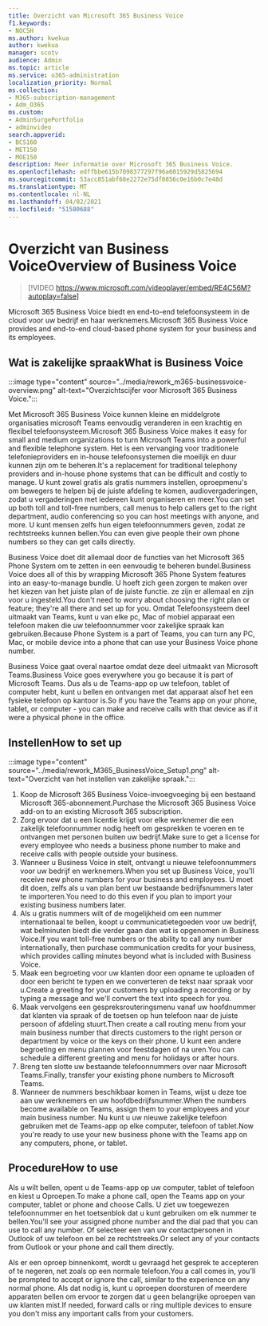```yaml
---
title: Overzicht van Microsoft 365 Business Voice
f1.keywords:
- NOCSH
ms.author: kwekua
author: kwekua
manager: scotv
audience: Admin
ms.topic: article
ms.service: o365-administration
localization_priority: Normal
ms.collection:
- M365-subscription-management
- Adm_O365
ms.custom:
- AdminSurgePortfolio
- adminvideo
search.appverid:
- BCS160
- MET150
- MOE150
description: Meer informatie over Microsoft 365 Business Voice.
ms.openlocfilehash: edffbbe615b7098377297f96a6015929d5825694
ms.sourcegitcommit: 53acc851abf68e2272e75df0856c0e16b0c7e48d
ms.translationtype: MT
ms.contentlocale: nl-NL
ms.lasthandoff: 04/02/2021
ms.locfileid: "51580688"
---
```

# <a name="overview-of-business-voice"></a><span data-ttu-id="c58a3-103">Overzicht van Business Voice</span><span class="sxs-lookup"><span data-stu-id="c58a3-103">Overview of Business Voice</span></span>

> [!VIDEO https://www.microsoft.com/videoplayer/embed/RE4C56M?autoplay=false]

<span data-ttu-id="c58a3-104">Microsoft 365 Business Voice biedt en end-to-end telefoonsysteem in de cloud voor uw bedrijf en haar werknemers.</span><span class="sxs-lookup"><span data-stu-id="c58a3-104">Microsoft 365 Business Voice provides and end-to-end cloud-based phone system for your business and its employees.</span></span>

## <a name="what-is-business-voice"></a><span data-ttu-id="c58a3-105">Wat is zakelijke spraak</span><span class="sxs-lookup"><span data-stu-id="c58a3-105">What is Business Voice</span></span>

:::image type="content" source="../media/rework_m365-businessvoice-overview.png" alt-text="Overzichtscijfer voor Microsoft 365 Business Voice.":::

<span data-ttu-id="c58a3-107">Met Microsoft 365 Business Voice kunnen kleine en middelgrote organisaties microsoft Teams eenvoudig veranderen in een krachtig en flexibel telefoonsysteem.</span><span class="sxs-lookup"><span data-stu-id="c58a3-107">Microsoft 365 Business Voice makes it easy for small and medium organizations to turn Microsoft Teams into a powerful and flexible telephone system.</span></span> <span data-ttu-id="c58a3-108">Het is een vervanging voor traditionele telefonieproviders en in-house telefoonsystemen die moeilijk en duur kunnen zijn om te beheren.</span><span class="sxs-lookup"><span data-stu-id="c58a3-108">It's a replacement for traditional telephony providers and in-house phone systems that can be difficult and costly to manage.</span></span> <span data-ttu-id="c58a3-109">U kunt zowel gratis als gratis nummers instellen, oproepmenu's om bewegers te helpen bij de juiste afdeling te komen, audiovergaderingen, zodat u vergaderingen met iedereen kunt organiseren en meer.</span><span class="sxs-lookup"><span data-stu-id="c58a3-109">You can set up both toll and toll-free numbers, call menus to help callers get to the right department, audio conferencing so you can host meetings with anyone, and more.</span></span> <span data-ttu-id="c58a3-110">U kunt mensen zelfs hun eigen telefoonnummers geven, zodat ze rechtstreeks kunnen bellen.</span><span class="sxs-lookup"><span data-stu-id="c58a3-110">You can even give people their own phone numbers so they can get calls directly.</span></span>

<span data-ttu-id="c58a3-111">Business Voice doet dit allemaal door de functies van het Microsoft 365 Phone System om te zetten in een eenvoudig te beheren bundel.</span><span class="sxs-lookup"><span data-stu-id="c58a3-111">Business Voice does all of this by wrapping Microsoft 365 Phone System features into an easy-to-manage bundle.</span></span> <span data-ttu-id="c58a3-112">U hoeft zich geen zorgen te maken over het kiezen van het juiste plan of de juiste functie. ze zijn er allemaal en zijn voor u ingesteld.</span><span class="sxs-lookup"><span data-stu-id="c58a3-112">You don't need to worry about choosing the right plan or feature; they're all there and set up for you.</span></span> <span data-ttu-id="c58a3-113">Omdat Telefoonsysteem deel uitmaakt van Teams, kunt u van elke pc, Mac of mobiel apparaat een telefoon maken die uw telefoonnummer voor zakelijke spraak kan gebruiken.</span><span class="sxs-lookup"><span data-stu-id="c58a3-113">Because Phone System is a part of Teams, you can turn any PC, Mac, or mobile device into a phone that can use your Business Voice phone number.</span></span>

<span data-ttu-id="c58a3-114">Business Voice gaat overal naartoe omdat deze deel uitmaakt van Microsoft Teams.</span><span class="sxs-lookup"><span data-stu-id="c58a3-114">Business Voice goes everywhere you go because it is part of Microsoft Teams.</span></span> <span data-ttu-id="c58a3-115">Dus als u de Teams-app op uw telefoon, tablet of computer hebt, kunt u bellen en ontvangen met dat apparaat alsof het een fysieke telefoon op kantoor is.</span><span class="sxs-lookup"><span data-stu-id="c58a3-115">So if you have the Teams app on your phone, tablet, or computer - you can make and receive calls with that device as if it were a physical phone in the office.</span></span>

## <a name="how-to-set-up"></a><span data-ttu-id="c58a3-116">Instellen</span><span class="sxs-lookup"><span data-stu-id="c58a3-116">How to set up</span></span>

:::image type="content" source="../media/rework_M365_BusinessVoice_Setup1.png" alt-text="Overzicht van het instellen van zakelijke spraak.":::

1. <span data-ttu-id="c58a3-118">Koop de Microsoft 365 Business Voice-invoegvoeging bij een bestaand Microsoft 365-abonnement.</span><span class="sxs-lookup"><span data-stu-id="c58a3-118">Purchase the Microsoft 365 Business Voice add-on to an existing Microsoft 365 subscription.</span></span>
1. <span data-ttu-id="c58a3-119">Zorg ervoor dat u een licentie krijgt voor elke werknemer die een zakelijk telefoonnummer nodig heeft om gesprekken te voeren en te ontvangen met personen buiten uw bedrijf.</span><span class="sxs-lookup"><span data-stu-id="c58a3-119">Make sure to get a license for every employee who needs a business phone number to make and receive calls with people outside your business.</span></span>
1. <span data-ttu-id="c58a3-120">Wanneer u Business Voice in stelt, ontvangt u nieuwe telefoonnummers voor uw bedrijf en werknemers.</span><span class="sxs-lookup"><span data-stu-id="c58a3-120">When you set up Business Voice, you'll receive new phone numbers for your business and employees.</span></span> <span data-ttu-id="c58a3-121">U moet dit doen, zelfs als u van plan bent uw bestaande bedrijfsnummers later te importeren.</span><span class="sxs-lookup"><span data-stu-id="c58a3-121">You need to do this even if you plan to import your existing business numbers later.</span></span>
1. <span data-ttu-id="c58a3-122">Als u gratis nummers wilt of de mogelijkheid om een nummer internationaal te bellen, koopt u communicatietegoeden voor uw bedrijf, wat belminuten biedt die verder gaan dan wat is opgenomen in Business Voice.</span><span class="sxs-lookup"><span data-stu-id="c58a3-122">If you want toll-free numbers or the ability to call any number internationally, then purchase communication credits for your business, which provides calling minutes beyond what is included with Business Voice.</span></span>
1. <span data-ttu-id="c58a3-123">Maak een begroeting voor uw klanten door een opname te uploaden of door een bericht te typen en we converteren de tekst naar spraak voor u.</span><span class="sxs-lookup"><span data-stu-id="c58a3-123">Create a greeting for your customers by uploading a recording or by typing a message and we'll convert the text into speech for you.</span></span>
1. <span data-ttu-id="c58a3-124">Maak vervolgens een gespreksrouteringsmenu vanaf uw hoofdnummer dat klanten via spraak of de toetsen op hun telefoon naar de juiste persoon of afdeling stuurt.</span><span class="sxs-lookup"><span data-stu-id="c58a3-124">Then create a call routing menu from your main business number that directs customers to the right person or department by voice or the keys on their phone.</span></span> <span data-ttu-id="c58a3-125">U kunt een andere begroeting en menu plannen voor feestdagen of na uren.</span><span class="sxs-lookup"><span data-stu-id="c58a3-125">You can schedule a different greeting and menu for holidays or after hours.</span></span>
1. <span data-ttu-id="c58a3-126">Breng ten slotte uw bestaande telefoonnummers over naar Microsoft Teams.</span><span class="sxs-lookup"><span data-stu-id="c58a3-126">Finally, transfer your existing phone numbers to Microsoft Teams.</span></span>
1. <span data-ttu-id="c58a3-127">Wanneer de nummers beschikbaar komen in Teams, wijst u deze toe aan uw werknemers en uw hoofdbedrijfsnummer.</span><span class="sxs-lookup"><span data-stu-id="c58a3-127">When the numbers become available on Teams, assign them to your employees and your main business number.</span></span> <span data-ttu-id="c58a3-128">Nu kunt u uw nieuwe zakelijke telefoon gebruiken met de Teams-app op elke computer, telefoon of tablet.</span><span class="sxs-lookup"><span data-stu-id="c58a3-128">Now you're ready to use your new business phone with the Teams app on any computers, phone, or tablet.</span></span>

## <a name="how-to-use"></a><span data-ttu-id="c58a3-129">Procedure</span><span class="sxs-lookup"><span data-stu-id="c58a3-129">How to use</span></span>

<span data-ttu-id="c58a3-130">Als u wilt bellen, opent u de Teams-app op uw computer, tablet of telefoon en kiest u Oproepen.</span><span class="sxs-lookup"><span data-stu-id="c58a3-130">To make a phone call, open the Teams app on your computer, tablet or phone and choose Calls.</span></span> <span data-ttu-id="c58a3-131">U ziet uw toegewezen telefoonnummer en het toetsenblok dat u kunt gebruiken om elk nummer te bellen.</span><span class="sxs-lookup"><span data-stu-id="c58a3-131">You'll see your assigned phone number and the dial pad that you can use to call any number.</span></span> <span data-ttu-id="c58a3-132">Of selecteer een van uw contactpersonen in Outlook of uw telefoon en bel ze rechtstreeks.</span><span class="sxs-lookup"><span data-stu-id="c58a3-132">Or select any of your contacts from Outlook or your phone and call them directly.</span></span>

<span data-ttu-id="c58a3-133">Als er een oproep binnenkomt, wordt u gevraagd het gesprek te accepteren of te negeren, net zoals op een normale telefoon.</span><span class="sxs-lookup"><span data-stu-id="c58a3-133">You a call comes in, you'll be prompted to accept or ignore the call, similar to the experience on any normal phone.</span></span> <span data-ttu-id="c58a3-134">Als dat nodig is, kunt u oproepen doorsturen of meerdere apparaten bellen om ervoor te zorgen dat u geen belangrijke oproepen van uw klanten mist.</span><span class="sxs-lookup"><span data-stu-id="c58a3-134">If needed, forward calls or ring multiple devices to ensure you don't miss any important calls from your customers.</span></span>